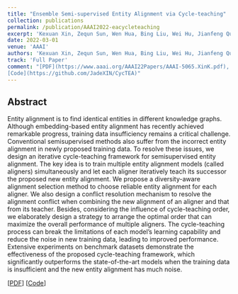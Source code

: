 ```yaml
---
title: "Ensemble Semi-supervised Entity Alignment via Cycle-teaching"
collection: publications
permalink: /publication/AAAI2022-eacycleteaching
excerpt: 'Kexuan Xin, Zequn Sun, Wen Hua, Bing Liu, Wei Hu, Jianfeng Qu, Xiaofang Zhou, AAAI, 2022'
date: 2022-03-01
venue: 'AAAI'
authors: 'Kexuan Xin, Zequn Sun, Wen Hua, Bing Liu, Wei Hu, Jianfeng Qu, Xiaofang Zhou'
track: 'Full Paper'
comment: "[PDF](https://www.aaai.org/AAAI22Papers/AAAI-5065.XinK.pdf),
[Code](https://github.com/JadeXIN/CycTEA)"
---
```


## Abstract

Entity alignment is to find identical entities in different knowledge graphs. Although embedding-based entity alignment
has recently achieved remarkable progress, training data insufficiency remains a critical challenge. Conventional semisupervised methods also suffer from the incorrect entity alignment in newly proposed training data. To resolve these issues,
we design an iterative cycle-teaching framework for semisupervised entity alignment. The key idea is to train multiple
entity alignment models (called aligners) simultaneously and
let each aligner iteratively teach its successor the proposed
new entity alignment. We propose a diversity-aware alignment selection method to choose reliable entity alignment
for each aligner. We also design a conflict resolution mechanism to resolve the alignment conflict when combining the
new alignment of an aligner and that from its teacher. Besides, considering the influence of cycle-teaching order, we
elaborately design a strategy to arrange the optimal order that
can maximize the overall performance of multiple aligners.
The cycle-teaching process can break the limitations of each
model’s learning capability and reduce the noise in new training data, leading to improved performance. Extensive experiments on benchmark datasets demonstrate the effectiveness of
the proposed cycle-teaching framework, which significantly
outperforms the state-of-the-art models when the training data
is insufficient and the new entity alignment has much noise.


[[PDF](https://www.aaai.org/AAAI22Papers/AAAI-5065.XinK.pdf)]
[[Code](https://github.com/JadeXIN/CycTEA)]
